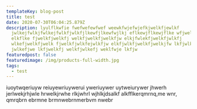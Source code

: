 ```yaml
---
templateKey: blog-post
title: test
date: 2020-07-30T06:04:25.879Z
description: lyulflkwfie fwefwefewfwef weewkfwjefwjefkjwelkfjewlkf
  jwlkejfwlkjfwlkejfwlkfjwlkfjlkewfjlkewfwjlkj eflkewjflkewjflke wfjwelkfjw
  elkflke fjwelkfjwelkfj welkfjwelkfjwelkfjw elkjfwlekfjwelkfjwlkfj
  wlkefjwelkfjwelk fjwelkfjwlkfejwlkfjw elkfjwlkfjwelkfjwelkjfw lkfjwlkfjwlkef
  jwlkefjwe lkfjwelkfj welkfjwlkefj weklfwje lkfjw
featuredpost: false
featuredimage: /img/products-full-width.jpg
tags:
  - test
---
```

iuoytwqeriuyw reiuyewriuywerui yweriuywer uytweiurywer jhwerh jerlwekjrhjwle hrwelkjrwhe rlkjwhrl wjhlkjdsalkf alkfflkerqmrnq,me wnr, qmrqbrn ebrmne brmnwebrnmerbvm nwebr